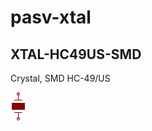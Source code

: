 # pasv-xtal

## XTAL-HC49US-SMD
Crystal, SMD HC-49/US

![XTAL-HC49US-SMD__1__1](images/pasv-xtal__XTAL-HC49US-SMD__1__1.png?raw=true) 

